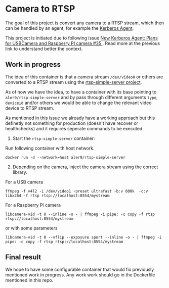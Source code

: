 # Camera to RTSP

The goal of this project is convert any camera to a RTSP stream, which then can be handled by an agent, for example the [Kerberos Agent](https://github.com/kerberos-io/agent).

This project is initiated due to following issue [New Kerberos Agent: Plans for USBCamera and Raspberry PI camera #35
](https://github.com/kerberos-io/agent/issues/35). Read more at the previous link to understand better the context.

## Work in progress

The idea of this container is that a camera stream `/dev/video0` or others are converted to a RTSP stream using the [rtsp-simple-server project](https://github.com/aler9/rtsp-simple-server). 

As of now we have the idea, to have a container with its base pointing to `aler9/rtsp-simple-server` and by pass through different arguments `type`, `deviceid` and/or others we would be able to change the relevant video device to RTSP stream. 

As mentioned [in this issue](https://github.com/kerberos-io/agent/issues/35) we already have a working approach but this definetly not something for production (doesn't have recover or healthchecks) and it requires seperate commands to be executed:

1. Start the `rtsp-simple-server` container:

Run following container with host network.

    docker run -d --network=host aler9/rtsp-simple-server

2. Depending on the camera, inject the camera stream using the correct library.

For a USB camera

    ffmpeg -f v4l2 -i /dev/video1 -preset ultrafast -b:v 600k  -c:v libx264 -f rtsp rtsp://localhost:8554/mystream

For a Raspberry Pi camera

    libcamera-vid -t 0 --inline -o - | ffmpeg -i pipe: -c copy -f rtsp rtsp://localhost:8554/mystream
    
or with some parameters

    libcamera-vid -t 0 --vflip --exposure sport --inline -o - | ffmpeg -i pipe: -c copy -f rtsp rtsp://localhost:8554/mystream

## Final result

We hope to have some configurable container that would fix previously mentioned work in progress. Any work work should go in the Dockerfile mentioned in this repo.
